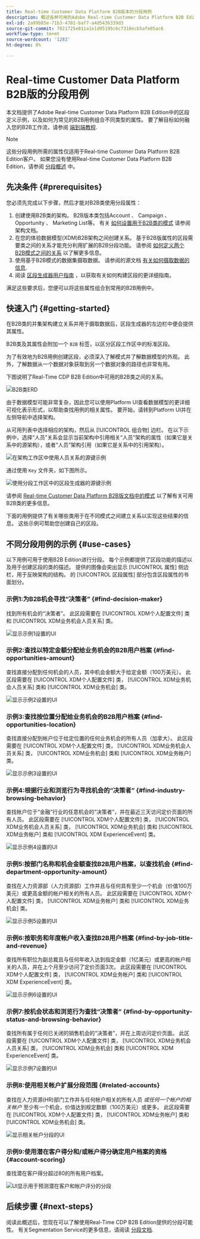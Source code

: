 ```yaml
---
title: Real-time Customer Data Platform B2B版本的分段用例
description: 概述各种可用的Adobe Real-time Customer Data Platform B2B Edition用例。
exl-id: 2a99b85e-71b3-4781-baf7-a4d5436339d3
source-git-commit: 7021725e011a1e1d95195c6c7318ecb5afe05ac6
workflow-type: tm+mt
source-wordcount: '1283'
ht-degree: 0%

---
```


# Real-time Customer Data Platform B2B版的分段用例

本文档提供了Adobe Real-time Customer Data Platform B2B Edition中的区段定义示例，以及如何为常见的B2B用例组合不同类型的属性。 要了解目标如何融入您的B2B工作流，请参阅 [端到端教程](../b2b-tutorial.md#create-a-segment-to-evaluate-your-data).

>[!NOTE]
>
>这些分段用例所需的属性仅适用于Real-time Customer Data Platform B2B Edition客户。 如果您没有使用Real-time Customer Data Platform B2B Edition，请参阅 [分段概述](./segmentation-overview.md) 中。

## 先决条件 {#prerequisites}

您必须先完成以下步骤，然后才能对B2B类使用分段属性：

1. 创建使用B2B类的架构。 B2B版本类包括Account 、 Campaign 、 Opportunity 、 Marketing List等。 有关 [如何设置用于B2B类的模式](../schemas/b2b.md) 请参阅架构文档。
1. 在您的体验数据模型(XDM)B2B架构之间创建关系。 基于B2B版属性的区段需要类之间的关系才能充分利用扩展的B2B分段功能。 请参阅 [如何定义两个B2B模式之间的关系](../../xdm/tutorials/relationship-b2b.md) 以了解更多信息。
1. 使用基于B2B模式的数据集摄取数据。 请参阅的源文档 [有关如何摄取数据的信息](../../sources/connectors/adobe-applications/marketo/marketo.md).
1. 阅读 [区段生成器用户指南](../../segmentation/ui/segment-builder.md) ，以获取有关如何构建区段的更详细指南。

满足这些要求后，您便可以将这些属性组合到常用的B2B用例中。

## 快速入门 {#getting-started}

在B2B类的并集架构建立关系并用于摄取数据后，区段生成器的左边栏中便会提供其属性。

B2B类及其属性会附加一个 `B2B` 标签，以区分区段工作区中的标准区段。

为了有效地为B2B用例创建区段，必须深入了解模式并了解数据模型的外观。 此外，了解数据从一个数据对象获取到另一个数据对象的路径也非常有用。

下图说明了Real-Time CDP B2B Edition中可用的B2B类之间的关系。

![B2B类ERD](../assets/segmentation/b2b-classes.png)

由于数据模型可能非常复杂，因此您可以使用Platform UI查看数据模型的更详细可视化表示形式，以帮助查找用例的相关属性。 要开始，请转到Platform UI并在左侧导航中选择架构。

从可用列表中选择相应的架构，然后从 [!UICONTROL 组合物] 边栏。 在以下示例中，选择“人员”关系会显示当前架构中引用相关“人员”架构的属性（如果它是关系中的源架构），或者“人员”架构引用（如果它是关系中的引用架构）。

![在架构工作区中使用人员关系的源键示例](../assets/segmentation/source-key-schema-relationship-example.png)

通过使用 `Key` 文件夹，如下图所示。

![使用分段工作区中的区段生成器的源键示例](../assets/segmentation/source-key-segmentation-example.png)

请参阅 [Real-time Customer Data Platform B2B版文档中的模式](../schemas/b2b.md) 以了解有关可用B2B类的更多信息。

下面的用例提供了有关哪些类用于在不同模式之间建立关系以实现这些结果的信息。 这些示例可帮助您创建自己的区段。

## 不同分段用例的示例 {#use-cases}

以下用例可用于使用B2B Edition进行分段。 每个示例都提供了区段功能的描述以及用于创建区段的类的描述。 提供的图像会突出显示 [!UICONTROL 属性] 侧边栏，用于反映架构的结构。 的 [!UICONTROL 区段属性] 部分包含区段属性的书面划分。

### 示例1:为B2B机会寻找“决策者” {#find-decision-maker}

找到所有机会的“决策者”。 此区段需要在 [!UICONTROL XDM个人配置文件] 类和 [!UICONTROL XDM业务机会人员关系] 类。

![显示示例1设置的UI](../assets/segmentation/example-1.png)

### 示例2:查找以特定金额分配给业务机会的B2B用户档案 {#find-opportunities-amount}

查找直接分配到任何机会的人员，其中机会金额大于给定金额（100万美元）。 此区段需要在 [!UICONTROL XDM个人配置文件] 类， [!UICONTROL XDM业务机会人员关系] 类和 [!UICONTROL XDM业务机会] 类。

![显示示例2设置的UI](../assets/segmentation/example-2.png)

### 示例3:查找按位置分配给业务机会的B2B用户档案 {#find-opportunities-location}

查找直接分配到帐户位于给定位置的任何业务机会的所有人员（加拿大）。 此区段需要在 [!UICONTROL XDM个人配置文件] 类， [!UICONTROL XDM业务机会人员关系] 类， [!UICONTROL XDM业务机会] 类和 [!UICONTROL XDM业务帐户] 类。

![显示示例3设置的UI](../assets/segmentation/example-3.png)

### 示例4:根据行业和浏览行为寻找机会的“决策者” {#find-industry-browsing-behavior}

查找帐户位于“金融”行业的任意机会的“决策者”，并在最近三天访问定价页面的所有人员。 此区段需要在 [!UICONTROL XDM个人配置文件] 类， [!UICONTROL XDM业务机会人员关系] 类， [!UICONTROL XDM业务机会] 类和 [!UICONTROL XDM业务帐户] 类和 [!UICONTROL XDM ExperienceEvent] 类。

![显示示例4设置的UI](../assets/segmentation/example-4.png)

### 示例5:按部门名称和机会金额查找B2B用户档案，以查找机会 {#find-department-opportunity-amount}

查找在人力资源部（人力资源部）工作并且与任何具有至少一个机会（价值100万美元）或更高金额的帐户相关的所有人员。 此区段需要在 [!UICONTROL XDM个人配置文件] 类， [!UICONTROL XDM业务帐户] 类和 [!UICONTROL XDM业务机会] 类。

![显示示例5设置的UI](../assets/segmentation/example-5.png)

### 示例6:按职务和年度帐户收入查找B2B用户档案 {#find-by-job-title-and-revenue}

查找所有职位为副总裁且与任何年收入达到指定金额（1亿美元）或更高的帐户相关的人员，并在上个月至少访问了定价页面3次。 此区段需要在 [!UICONTROL XDM个人配置文件] 类， [!UICONTROL XDM业务帐户] 类和 [!UICONTROL XDM ExperienceEvent] 类。

![显示示例6设置的UI](../assets/segmentation/example-6.png)

### 示例7:按机会状态和浏览行为查找“决策者” {#find-by-opportunity-status-and-browsing-behavior}

查找所有属于任何已关闭的销售机会的“决策者”，并在上周访问定价页面。 此区段需要在 [!UICONTROL XDM个人配置文件] 类， [!UICONTROL XDM业务机会人员关系] 类， [!UICONTROL XDM业务机会] 类和 [!UICONTROL XDM ExperienceEvent] 类。

![显示示例7设置的UI](../assets/segmentation/example-7.png)

### 示例8:使用相关帐户扩展分段范围 {#related-accounts}

查找在人力资源(HR)部门工作并与任何帐户相关的所有人员 *或任何一个帐户的相关帐户* 至少有一个机会，价值达到规定数额（100万美元）或更多。 此区段需要在 [!UICONTROL XDM个人配置文件] 类， [!UICONTROL XDM业务帐户] 类和 [!UICONTROL XDM业务机会] 类。

![显示相关帐户分段的UI](../assets/segmentation/segmentation-related-accounts.png)

### 示例9:使用潜在客户得分和/或帐户得分确定用户档案的资格 {#account-scoring}

查找潜在客户得分超过80的所有用户档案。

![UI显示用于预测潜在客户和帐户评分的分段](../assets/segmentation/segmentation-predictive-lead-and-account-scoring.png)

## 后续步骤 {#next-steps}

阅读此概述后，您现在可以了解使用Real-Time CDP B2B Edition提供的分段可能性。 有关Segmentation Service的更多信息，请阅读 [分段文档](../../segmentation/home.md).

